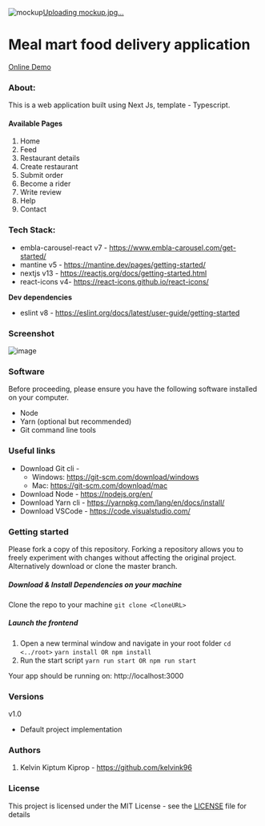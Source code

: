 ![mockup](https://github.com/design-sparx/meal-mart/assets/26582923/936dd7f9-3282-4f64-ab50-58a808128282)[Uploading mockup.jpg…]()

# Meal mart food delivery application

[Online Demo](https://main--meal-mart.netlify.app/ "Online Demo")

### About:
This is a web application built using Next Js, template - Typescript.

#### Available Pages
1. Home
2. Feed
3. Restaurant details
4. Create restaurant
5. Submit order
6. Become a rider
7. Write review
8. Help
9. Contact

### Tech Stack:
- embla-carousel-react v7 - https://www.embla-carousel.com/get-started/
- mantine v5 - https://mantine.dev/pages/getting-started/
- nextjs v13 - https://reactjs.org/docs/getting-started.html
- react-icons v4- https://react-icons.github.io/react-icons/

**Dev dependencies**
- eslint v8 - https://eslint.org/docs/latest/user-guide/getting-started

### Screenshot
![image](https://user-images.githubusercontent.com/26582923/224567129-9ac0ef33-71f3-43ba-b519-34227977d0d9.png)

### Software
Before proceeding, please ensure you have the following software installed on your computer.
- Node
- Yarn (optional but recommended)
- Git command line tools

### Useful links
- Download Git cli -
    - Windows: https://git-scm.com/download/windows
    - Mac: https://git-scm.com/download/mac
- Download Node - https://nodejs.org/en/
- Download Yarn cli - https://yarnpkg.com/lang/en/docs/install/
- Download VSCode - https://code.visualstudio.com/

### Getting started
Please fork a copy of this repository. Forking a repository allows you to freely experiment with changes without affecting the original project. Alternatively download or clone the master branch.

##### Download & Install Dependencies on your machine
Clone the repo to your machine
`git clone <CloneURL>`

##### Launch the frontend
1. Open a new terminal window and navigate in your root folder
   `cd <../root>`
   `yarn install OR npm install`
2. Run the start script
   `yarn run start OR npm run start`

Your app should be running on: http://localhost:3000

### Versions
v1.0
- Default project implementation

### Authors
1. Kelvin Kiptum Kiprop - https://github.com/kelvink96

### License
This project is licensed under the MIT License - see the [LICENSE](https://github.com/kelvink96ltd/flick-city/blob/master/LICENSE.md) file for details
